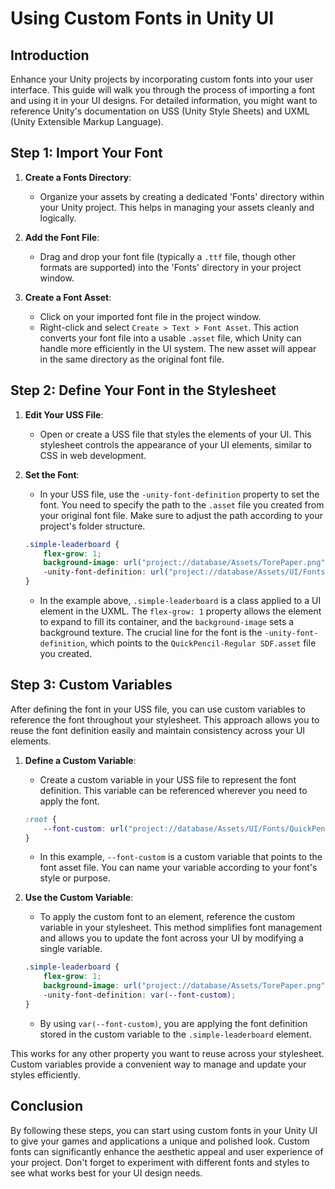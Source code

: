 # Using Custom Fonts in Unity UI

## Introduction
Enhance your Unity projects by incorporating custom fonts into your user interface. This guide will walk you through the process of importing a font and using it in your UI designs. For detailed information, you might want to reference Unity's documentation on USS (Unity Style Sheets) and UXML (Unity Extensible Markup Language).

## Step 1: Import Your Font

1. **Create a Fonts Directory**:
   - Organize your assets by creating a dedicated 'Fonts' directory within your Unity project. This helps in managing your assets cleanly and logically.

2. **Add the Font File**:
   - Drag and drop your font file (typically a `.ttf` file, though other formats are supported) into the 'Fonts' directory in your project window.

3. **Create a Font Asset**:
   - Click on your imported font file in the project window.
   - Right-click and select `Create > Text > Font Asset`. This action converts your font file into a usable `.asset` file, which Unity can handle more efficiently in the UI system. The new asset will appear in the same directory as the original font file.

## Step 2: Define Your Font in the Stylesheet

1. **Edit Your USS File**:
   - Open or create a USS file that styles the elements of your UI. This stylesheet controls the appearance of your UI elements, similar to CSS in web development.

2. **Set the Font**:
   - In your USS file, use the `-unity-font-definition` property to set the font. You need to specify the path to the `.asset` file you created from your original font file. Make sure to adjust the path according to your project's folder structure.

   ```css
   .simple-leaderboard {
       flex-grow: 1;
       background-image: url("project://database/Assets/TorePaper.png");
       -unity-font-definition: url("project://database/Assets/UI/Fonts/QuickPencil-Regular SDF.asset");
   }
   ```

   - In the example above, `.simple-leaderboard` is a class applied to a UI element in the UXML. The `flex-grow: 1` property allows the element to expand to fill its container, and the `background-image` sets a background texture. The crucial line for the font is the `-unity-font-definition`, which points to the `QuickPencil-Regular SDF.asset` file you created.


## Step 3: Custom Variables

After defining the font in your USS file, you can use custom variables to reference the font throughout your stylesheet. This approach allows you to reuse the font definition easily and maintain consistency across your UI elements.

1. **Define a Custom Variable**:
   - Create a custom variable in your USS file to represent the font definition. This variable can be referenced wherever you need to apply the font.

   ```css
   :root {
       --font-custom: url("project://database/Assets/UI/Fonts/QuickPencil-Regular SDF.asset");
   }
   ```

   - In this example, `--font-custom` is a custom variable that points to the font asset file. You can name your variable according to your font's style or purpose.

2. **Use the Custom Variable**:
   - To apply the custom font to an element, reference the custom variable in your stylesheet. This method simplifies font management and allows you to update the font across your UI by modifying a single variable.

   ```css
   .simple-leaderboard {
       flex-grow: 1;
       background-image: url("project://database/Assets/TorePaper.png");
       -unity-font-definition: var(--font-custom);
   }
   ```

   - By using `var(--font-custom)`, you are applying the font definition stored in the custom variable to the `.simple-leaderboard` element.
  
<Note type="info">
This works for any other property you want to reuse across your stylesheet. Custom variables provide a convenient way to manage and update your styles efficiently.
</Note>

## Conclusion

By following these steps, you can start using custom fonts in your Unity UI to give your games and applications a unique and polished look. Custom fonts can significantly enhance the aesthetic appeal and user experience of your project. Don't forget to experiment with different fonts and styles to see what works best for your UI design needs.
